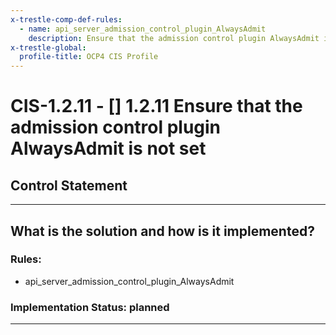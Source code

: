 ```yaml
---
x-trestle-comp-def-rules:
  - name: api_server_admission_control_plugin_AlwaysAdmit
    description: Ensure that the admission control plugin AlwaysAdmit is not set
x-trestle-global:
  profile-title: OCP4 CIS Profile
---
```


# CIS-1.2.11 - \[\] 1.2.11 Ensure that the admission control plugin AlwaysAdmit is not set

## Control Statement

______________________________________________________________________

## What is the solution and how is it implemented?

<!-- For implementation status enter one of: implemented, partial, planned, alternative, not-applicable -->

<!-- Note that the list of rules under ### Rules: is read-only and changes will not be captured after assembly to JSON -->

### Rules:

  - api_server_admission_control_plugin_AlwaysAdmit

### Implementation Status: planned

______________________________________________________________________

